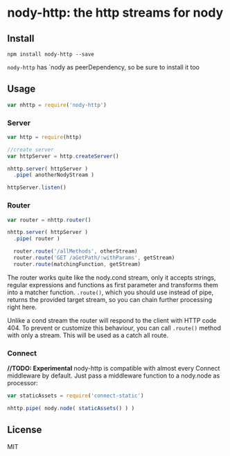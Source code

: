 # nody-http: the http streams for nody

## Install

```
npm install nody-http --save
```

`nody-http` has `nody as peerDependency, so be sure to install it too

## Usage

```javascript
var nhttp = require('nody-http')

```
### Server

```javascript
var http = require(http)

//create server
var httpServer = http.createServer()

nhttp.server( httpServer )
  .pipe( anotherNodyStream )

httpServer.listen()
```

### Router

```javascript
var router = nhttp.router()

nhttp.server( httpServer )
  .pipe( router )

  router.route('/allMethods', otherStream)
  router.route('GET /aGetPath/:withParams', getStream)
  router.route(matchingFunction, getStream)
````

The router works quite like the nody.cond stream, only it accepts strings, regular expressions and functions as first parameter and transforms them into a matcher function. `.route()`, which you should use instead of pipe, returns the provided target stream, so you can chain further processing right here.

Unlike a cond stream the router will respond to the client with HTTP code 404. To prevent or customize this behaviour, you can call `.route()` method with only a stream. This will be used as a catch all route.

### Connect

**//TODO: Experimental**
nody-http is compatible with almost every Connect middleware by default. Just pass a middleware function to a nody.node as processor:

```javascript
var staticAssets = require('connect-static')

nhttp.pipe( nody.node( staticAssets() ) )

```
## License
MIT